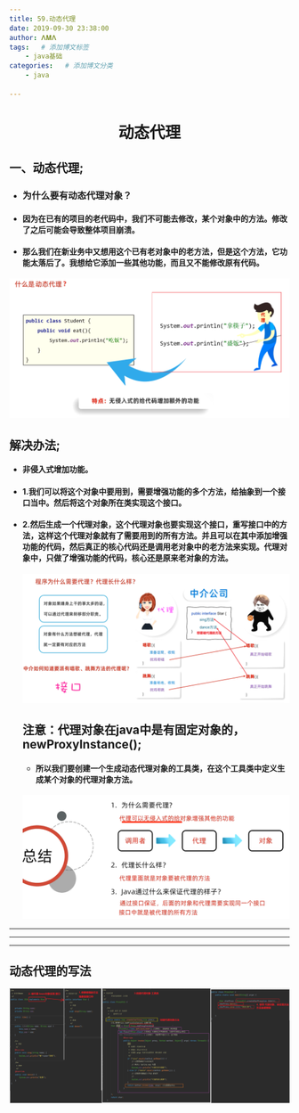 ```yaml
---
title: 59.动态代理
date: 2019-09-30 23:38:00
author: 𝚲𝚳𝚲
tags:   # 添加博文标签
	- java基础
categories:   # 添加博文分类
	- java
 
---
```


<h1><center>动态代理</center></h1>

## 一、动态代理;

- ### 为什么要有动态代理对象？

- #### 因为在已有的项目的老代码中，我们不可能去修改，某个对象中的方法。修改了之后可能会导致整体项目崩溃。

- #### 那么我们在新业务中又想用这个已有老对象中的老方法，但是这个方法，它功能太落后了。我想给它添加一些其他功能，而且又不能修改原有代码。

![image-20240717210216800](https://raw.githubusercontent.com/protonlml/blogimages/master/imgs/202407202259509.png)

## 解决办法;

- #### 非侵入式增加功能。

- #### 1.我们可以将这个对象中要用到，需要增强功能的多个方法，给抽象到一个接口当中。然后将这个对象所在类实现这个接口。

- #### 2.然后生成一个代理对象，这个代理对象也要实现这个接口，重写接口中的方法，这样这个代理对象就有了需要用到的所有方法。并且可以在其中添加增强功能的代码，然后真正的核心代码还是调用老对象中的老方法来实现。代理对象中，只做了增强功能的代码，核心还是原来老对象的方法。

  

  ![image-20240717210530854](https://raw.githubusercontent.com/protonlml/blogimages/master/imgs/202407202259371.png)

  ## 注意：代理对象在java中是有固定对象的，newProxyInstance();

  - ####  所以我们要创建一个生成动态代理对象的工具类，在这个工具类中定义生成某个对象的代理对象方法。

  ![image-20240717210924197](https://raw.githubusercontent.com/protonlml/blogimages/master/imgs/202407202300080.png)

----

---

---



## 动态代理的写法



![image-20250107235759887](https://raw.githubusercontent.com/protonlml/blogimages/master/imgs/202501072358412.png)



















